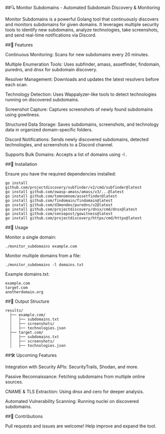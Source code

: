 ##🔍 Monitor Subdomains - Automated Subdomain Discovery & Monitoring

Monitor Subdomains is a powerful Golang tool that continuously discovers and monitors subdomains for given domains. It leverages multiple security tools to identify new subdomains, analyze technologies, take screenshots, and send real-time notifications via Discord.

##🚀 Features

Continuous Monitoring: Scans for new subdomains every 20 minutes.

Multiple Enumeration Tools: Uses subfinder, amass, assetfinder, findomain, puredns, and dnsx for subdomain discovery.

Resolver Management: Downloads and updates the latest resolvers before each scan.

Technology Detection: Uses Wappalyzer-like tools to detect technologies running on discovered subdomains.

Screenshot Capture: Captures screenshots of newly found subdomains using gowitness.

Structured Data Storage: Saves subdomains, screenshots, and technology data in organized domain-specific folders.

Discord Notifications: Sends newly discovered subdomains, detected technologies, and screenshots to a Discord channel.

Supports Bulk Domains: Accepts a list of domains using -l <file>.

##📌 Installation

Ensure you have the required dependencies installed:
```
go install github.com/projectdiscovery/subfinder/v2/cmd/subfinder@latest
go install github.com/owasp-amass/amass/v3/...@latest
go install github.com/tomnomnom/assetfinder@latest
go install github.com/findomain/findomain@latest
go install github.com/d3mondev/puredns/v2@latest
go install github.com/projectdiscovery/dnsx/cmd/dnsx@latest
go install github.com/sensepost/gowitness@latest
go install github.com/projectdiscovery/httpx/cmd/httpx@latest
```
##🔧 Usage

Monitor a single domain:

```./monitor_subdomains example.com```

Monitor multiple domains from a file:

```./monitor_subdomains -l domains.txt```

Example domains.txt:
```
example.com
target.com
anotherdomain.org
```

##📂 Output Structure

```
results/
  ├── example.com/
  │   ├── subdomains.txt
  │   ├── screenshots/
  │   ├── technologies.json
  ├── target.com/
  │   ├── subdomains.txt
  │   ├── screenshots/
  │   ├── technologies.json
```

##🛠 Upcoming Features

Integration with Security APIs: SecurityTrails, Shodan, and more.

Passive Reconnaissance: Fetching subdomains from multiple online sources.

CNAME & TLS Extraction: Using dnsx and cero for deeper analysis.

Automated Vulnerability Scanning: Running nuclei on discovered subdomains.

##🤝 Contributions

Pull requests and issues are welcome! Help improve and expand the tool.

